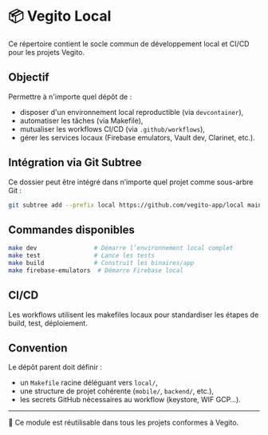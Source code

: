 


# 📦 Vegito Local

Ce répertoire contient le socle commun de développement local et CI/CD pour les projets Vegito.

## Objectif

Permettre à n'importe quel dépôt de :

- disposer d'un environnement local reproductible (via `devcontainer`),
- automatiser les tâches (via Makefile),
- mutualiser les workflows CI/CD (via `.github/workflows`),
- gérer les services locaux (Firebase emulators, Vault dev, Clarinet, etc.).

## Intégration via Git Subtree

Ce dossier peut être intégré dans n’importe quel projet comme sous-arbre Git :

```bash
git subtree add --prefix local https://github.com/vegito-app/local main
```

## Commandes disponibles

```bash
make dev                # Démarre l’environnement local complet
make test               # Lance les tests
make build              # Construit les binaires/app
make firebase-emulators  # Démarre Firebase local
```

## CI/CD

Les workflows utilisent les makefiles locaux pour standardiser les étapes de build, test, déploiement.

## Convention

Le dépôt parent doit définir :

- un `Makefile` racine déléguant vers `local/`,
- une structure de projet cohérente (`mobile/`, `backend/`, etc.),
- les secrets GitHub nécessaires au workflow (keystore, WIF GCP…).

---

🔁 Ce module est réutilisable dans tous les projets conformes à Vegito.